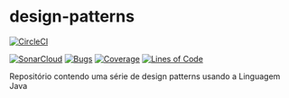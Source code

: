 # design-patterns

[![CircleCI](https://circleci.com/gh/marcosnasp/design-patterns.svg?style=svg)](https://circleci.com/gh/marcosnasp/design-patterns)

[![SonarCloud](https://sonarcloud.io/images/project_badges/sonarcloud-black.svg)](https://sonarcloud.io/dashboard?id=marcosnasp_design-patterns)
[![Bugs](https://sonarcloud.io/api/project_badges/measure?project=marcosnasp_design-patterns&metric=bugs)](https://sonarcloud.io/dashboard?id=marcosnasp_design-patterns)
[![Coverage](https://sonarcloud.io/api/project_badges/measure?project=marcosnasp_design-patterns&metric=coverage)](https://sonarcloud.io/dashboard?id=marcosnasp_design-patterns)
[![Lines of Code](https://sonarcloud.io/api/project_badges/measure?project=marcosnasp_design-patterns&metric=ncloc)](https://sonarcloud.io/dashboard?id=marcosnasp_design-patterns)

Repositório contendo uma série de design patterns usando a Linguagem Java